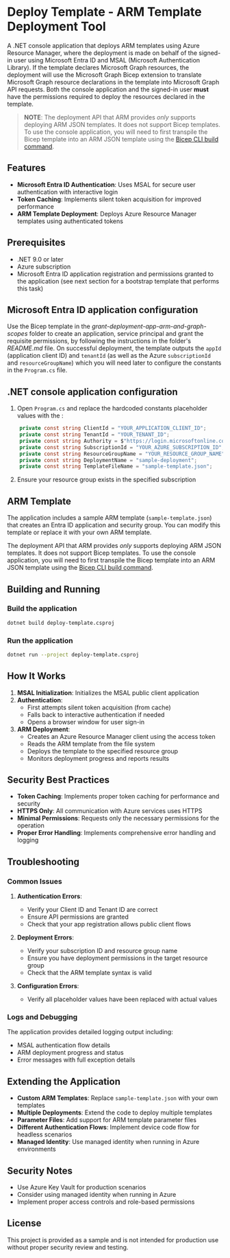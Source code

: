 # Deploy Template - ARM Template Deployment Tool

A .NET console application that deploys ARM templates using Azure Resource Manager, where the deployment is made on behalf of the signed-in user using Microsoft Entra ID and MSAL (Microsoft Authentication Library). If the template declares Microsoft Graph resources, the deployment will use the Microsoft Graph Bicep extension to translate Microsoft Graph resource declarations in the template into Microsoft Graph API requests. Both the console application and the signed-in user **must** have the permissions required to deploy the resources declared in the template.

> **NOTE**: The deployment API that ARM provides *only* supports deploying ARM JSON templates. It does not support Bicep templates. To use the console application, you will need to first transpile the Bicep template into an ARM JSON template using the [Bicep CLI build command][bicep-cli-build].

## Features

- **Microsoft Entra ID Authentication**: Uses MSAL for secure user authentication with interactive login
- **Token Caching**: Implements silent token acquisition for improved performance
- **ARM Template Deployment**: Deploys Azure Resource Manager templates using authenticated tokens

## Prerequisites

- .NET 9.0 or later
- Azure subscription
- Microsoft Entra ID application registration and permissions granted to the application (see next section for a bootstrap template that performs this task)

## Microsoft Entra ID application configuration

Use the Bicep template in the _grant-deployment-app-arm-and-graph-scopes_ folder to create an application, service principal and grant the requisite permissions, by following the instructions in the folder's _README.md_ file. On successful deployment, the template outputs the `appId` (application client ID) and `tenantId` (as well as the Azure `subscriptionId` and `resourceGroupName`) which you will need later to configure the constants in the `Program.cs` file.

## .NET console application configuration

1. Open `Program.cs` and replace the hardcoded constants placeholder values with the :

```csharp
    private const string ClientId = "YOUR_APPLICATION_CLIENT_ID";
    private const string TenantId = "YOUR_TENANT_ID";
    private const string Authority = $"https://login.microsoftonline.com/{TenantId}";
    private const string SubscriptionId = "YOUR_AZURE_SUBSCRIPTION_ID";
    private const string ResourceGroupName = "YOUR_RESOURCE_GROUP_NAME";
    private const string DeploymentName = "sample-deployment";
    private const string TemplateFileName = "sample-template.json";
```

2. Ensure your resource group exists in the specified subscription

## ARM Template

The application includes a sample ARM template (`sample-template.json`) that creates an Entra ID application and security group. You can modify this template or replace it with your own ARM template.

The deployment API that ARM provides *only* supports deploying ARM JSON templates. It does not support Bicep templates. To use the console application, you will need to first transpile the Bicep template into an ARM JSON template using the [Bicep CLI build command][bicep-cli-build].

## Building and Running

### Build the application

```bash
dotnet build deploy-template.csproj
```

### Run the application

```bash
dotnet run --project deploy-template.csproj
```

## How It Works

1. **MSAL Initialization**: Initializes the MSAL public client application
1. **Authentication**: 
   - First attempts silent token acquisition (from cache)
   - Falls back to interactive authentication if needed
   - Opens a browser window for user sign-in
1. **ARM Deployment**:
   - Creates an Azure Resource Manager client using the access token
   - Reads the ARM template from the file system
   - Deploys the template to the specified resource group
   - Monitors deployment progress and reports results

## Security Best Practices

- **Token Caching**: Implements proper token caching for performance and security
- **HTTPS Only**: All communication with Azure services uses HTTPS
- **Minimal Permissions**: Requests only the necessary permissions for the operation
- **Proper Error Handling**: Implements comprehensive error handling and logging

## Troubleshooting

### Common Issues

1. **Authentication Errors**:
   - Verify your Client ID and Tenant ID are correct
   - Ensure API permissions are granted
   - Check that your app registration allows public client flows

2. **Deployment Errors**:
   - Verify your subscription ID and resource group name
   - Ensure you have deployment permissions in the target resource group
   - Check that the ARM template syntax is valid

3. **Configuration Errors**:
   - Verify all placeholder values have been replaced with actual values

### Logs and Debugging

The application provides detailed logging output including:
- MSAL authentication flow details
- ARM deployment progress and status
- Error messages with full exception details

## Extending the Application

- **Custom ARM Templates**: Replace `sample-template.json` with your own templates
- **Multiple Deployments**: Extend the code to deploy multiple templates
- **Parameter Files**: Add support for ARM template parameter files
- **Different Authentication Flows**: Implement device code flow for headless scenarios
- **Managed Identity**: Use managed identity when running in Azure environments

## Security Notes

- Use Azure Key Vault for production scenarios
- Consider using managed identity when running in Azure
- Implement proper access controls and role-based permissions

## License

This project is provided as a sample and is not intended for production use without proper security review and testing.

[bicep-cli-build]:https://learn.microsoft.com/azure/azure-resource-manager/bicep/bicep-cli?source=recommendations#build